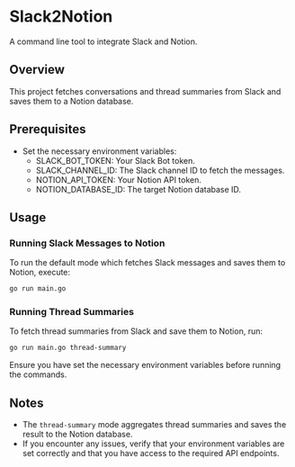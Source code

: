 # Slack2Notion

A command line tool to integrate Slack and Notion.

## Overview

This project fetches conversations and thread summaries from Slack and saves them to a Notion database.

## Prerequisites

- Set the necessary environment variables:
  - SLACK_BOT_TOKEN: Your Slack Bot token.
  - SLACK_CHANNEL_ID: The Slack channel ID to fetch the messages.
  - NOTION_API_TOKEN: Your Notion API token.
  - NOTION_DATABASE_ID: The target Notion database ID.

## Usage

### Running Slack Messages to Notion

To run the default mode which fetches Slack messages and saves them to Notion, execute:

```bash
go run main.go
```

### Running Thread Summaries

To fetch thread summaries from Slack and save them to Notion, run:

```bash
go run main.go thread-summary
```

Ensure you have set the necessary environment variables before running the commands.

## Notes

- The `thread-summary` mode aggregates thread summaries and saves the result to the Notion database.
- If you encounter any issues, verify that your environment variables are set correctly and that you have access to the required API endpoints.
